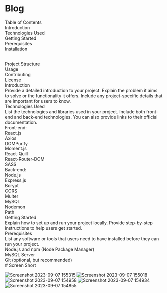 # Blog
Table of Contents
<br/>
Introduction
<br/>
Technologies Used
<br/>
Getting Started
<br/>
Prerequisites
<br/>
Installation

<br/>
Project Structure
<br/>
Usage
<br/>
Contributing

<br/>
License
<br/>
Introduction
<br/>
Provide a detailed introduction to your project. Explain the problem it aims to solve or the functionality it offers. Include any project-specific details that are important for users to know.
<br/>
Technologies Used
<br/>
List the technologies and libraries used in your project. Include both front-end and back-end technologies. You can also provide links to their official documentation.

<br/>
Front-end:
<br/>
React.js
<br/>
Axios
<br/>
DOMPurify
<br/>
Moment.js
<br/>
React-Quill
<br/>
React-Router-DOM
<br/>
SASS
<br/>
Back-end:
<br/>
Node.js
<br/>
Express.js
<br/>
Bcrypt
<br/>
CORS
<br/>
Multer
<br/>
MySQL
<br/>
Nodemon
<br/>
Path
<br/>
Getting Started
<br/>
Explain how to set up and run your project locally. Provide step-by-step instructions to help users get started.
<br/>
Prerequisites
<br/>
List any software or tools that users need to have installed before they can run your project.
<br/>
Node.js and npm (Node Package Manager)
<br/>
MySQL Server
<br/>
Git (optional, but recommended)
<br/>
# Screen Short

![Screenshot 2023-09-07 155315](https://github.com/Jonish-sm/Blog/assets/63834635/d9272523-71df-4b66-a365-32c9614e0424)
![Screenshot 2023-09-07 155018](https://github.com/Jonish-sm/Blog/assets/63834635/fa849773-0f47-4b79-8dc5-88eedd121733)
![Screenshot 2023-09-07 154958](https://github.com/Jonish-sm/Blog/assets/63834635/e6cea717-6805-49e4-a33f-af567bc42b58)
![Screenshot 2023-09-07 154934](https://github.com/Jonish-sm/Blog/assets/63834635/daab3bd6-5c4b-4851-bd2a-4f13d34d022c)
![Screenshot 2023-09-07 154855](https://github.com/Jonish-sm/Blog/assets/63834635/504b4ec2-1629-4ecf-8419-a8d6ffca9d45)
